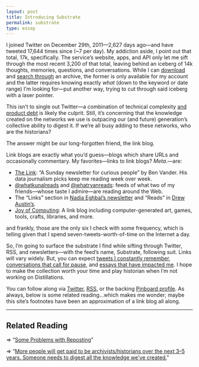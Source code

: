 ```yaml
---
layout: post
title: Introducing Substrate
permalink: substrate
type: essay
---
```


I joined Twitter on December 29th, 2011—2,627 days ago—and have tweeted 17,644 times since (~7 per day). My addiction aside, I point out that total, 17k, specifically. The service’s website, apps, and API only let me sift through the most recent 3,200 of that total, leaving behind an iceberg of 14k thoughts, memories, questions, and conversations. While I can [download](https://help.twitter.com/en/managing-your-account/how-to-download-your-twitter-archive) and [search through](https://twitter.com/search-advanced) an archive, the former is only available for my account and the latter requires knowing exactly _what_ (down to the keyword or date range) I’m looking for—put another way, trying to cut through said iceberg with a laser pointer.

This isn’t to single out Twitter—a combination of technical complexity [and product debt](https://twitter.com/Shwinnabego/status/1033079723893706753) is likely the culprit. Still, it’s concerning that the knowledge created on the networks we use is outpacing our (and future) generation’s collective ability to digest it. If we’re all busy adding to these networks, who are the historians?

The answer might be our long-forgotten friend, the link blog.

Link blogs are exactly what you’d guess—blogs which share URLs and occasionally commentary. My favorites—links to link blogs? *Meta*.—are:

- [The Link](https://us11.campaign-archive.com/home/?u=1d1358224a50ff90314612a19&id=3a5aa8c5f5): “A Sunday newsletter for curious people” by Ben Vander. His data journalism picks keep me reading week over week.
- [@whatkunalreads](https://twitter.com/whatkunalreads) and [@whatryanreads](https://twitter.com/whatryanreads): feeds of what two of my friends—whose taste I admire—are reading around the Web.
- The “Links” section in [Nadia Eghbal’s newsletter](https://tinyletter.com/nayafia/archive) and “Reads” in [Drew Austin’s](https://us14.campaign-archive.com/home/?u=91deb2ba0855dfc2f57dcb840&id=ec78c575fd).
- [Joy of Computing](https://joy.recurse.com): A link blog including computer-generated art, games, tools, crafts, libraries, and more.

and frankly, those are the only six I check with some frequency, which is telling given that I spend seven-tweets-worth-of-time on the Internet a day.

So, I’m going to surface the substrate I find while sifting through Twitter, RSS, and newsletters—with the feed’s name, Substrate, following suit. Links will vary widely. But, you can expect [tweets I constantly remember](https://twitter.com/gerstenzang/status/597989205109649408), [conversations that call for pause](https://twitter.com/automaticyes/status/1044635113437442048), and [essays that have impacted me](https://www.buzzfeednews.com/article/fancyfeast/sex-toys-education-consent-positivity-gender). I hope to make the collection worth your time and play historian when I’m not working on Distillations.

You can follow along via [Twitter](https://twitter.com/_substrate), [RSS](http://feeds.pinboard.in/rss/u:jasdev/), or the backing [Pinboard profile](https://pinboard.in/u:jasdev/). As always, below is some related reading…which makes me wonder; maybe this site’s footnotes have been an approximation of a link blog all along.

---

## Related Reading

⇒ “[Some Problems with Reposting](https://domhofmann.com/reposting.html)”

⇒ “[More people will get paid to be archivists/historians over the next 3–5 years. Someone needs to digest all the knowledge we've created.](https://twitter.com/nayafia/status/1040277890674249728)”
